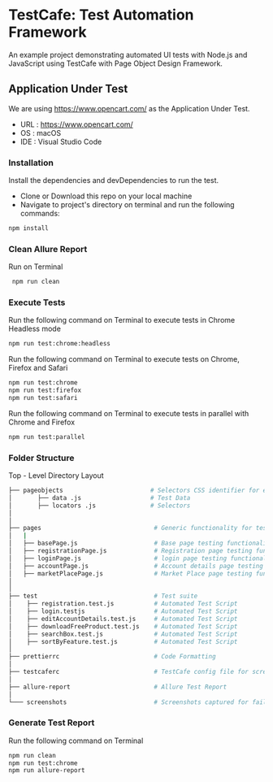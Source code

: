 # TestCafe: Test Automation Framework

An example project demonstrating automated UI tests with Node.js and JavaScript using TestCafe with Page Object Design Framework.

## Application Under Test

We are using https://www.opencart.com/ as the Application Under Test.

* URL : https://www.opencart.com/
* OS  : macOS
* IDE : Visual Studio Code

### Installation

Install the dependencies and devDependencies to run the test.
- Clone or Download this repo on your local machine
- Navigate to project's directory on terminal and run the following commands:

```sh
npm install
```

### Clean Allure Report

Run on Terminal 
```sh
 npm run clean
```

### Execute Tests

Run the following command on Terminal to execute tests in Chrome Headless mode

```sh
npm run test:chrome:headless
```

Run the following command on Terminal to execute tests on Chrome, Firefox and Safari

```sh
npm run test:chrome
npm run test:firefox
npm run test:safari
```

Run the following command on Terminal to execute tests in parallel with Chrome and Firefox

```sh
npm run test:parallel
```

### Folder Structure
Top - Level Directory Layout

```sh
├── pageobjects                        # Selectors CSS identifier for elements to test
│       ├── data .js                   # Test Data
│       ├── locators .js               # Selectors          
│
│
├── pages                               # Generic functionality for tests
│   |
│   ├── basePage.js                     # Base page testing functionality
│   ├── registrationPage.js             # Registration page testing functionality
│   ├── loginPage.js                    # login page testing functionality
│   ├── accountPage.js                  # Account details page testing functionality
│   ├── marketPlacePage.js              # Market Place page testing functionality
│
│
├── test                                # Test suite
│    ├── registration.test.js           # Automated Test Script
│    ├── login.testjs                   # Automated Test Script
│    ├── editAccountDetails.test.js     # Automated Test Script
│    ├── downloadFreeProduct.test.js    # Automated Test Script
│    ├── searchBox.test.js              # Automated Test Script
│    ├── sortByFeature.test.js          # Automated Test Script
│
├── prettierrc                          # Code Formatting              
│
├── testcaferc                          # TestCafe config file for screenshots on failed tests           
│
├── allure-report                       # Allure Test Report    
│
└─── screenshots                        # Screenshots captured for failed tests
```

### Generate Test Report

Run the following command on Terminal

```sh
npm run clean
npm run test:chrome
npm run allure-report
```